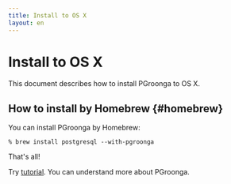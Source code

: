 ```yaml
---
title: Install to OS X
layout: en
---
```


# Install to OS X

This document describes how to install PGroonga to OS X.

## How to install by Homebrew {#homebrew}

You can install PGroonga by Homebrew:

```text
% brew install postgresql --with-pgroonga
```

That's all!

Try [tutorial](../tutorial/). You can understand more about PGroonga.
